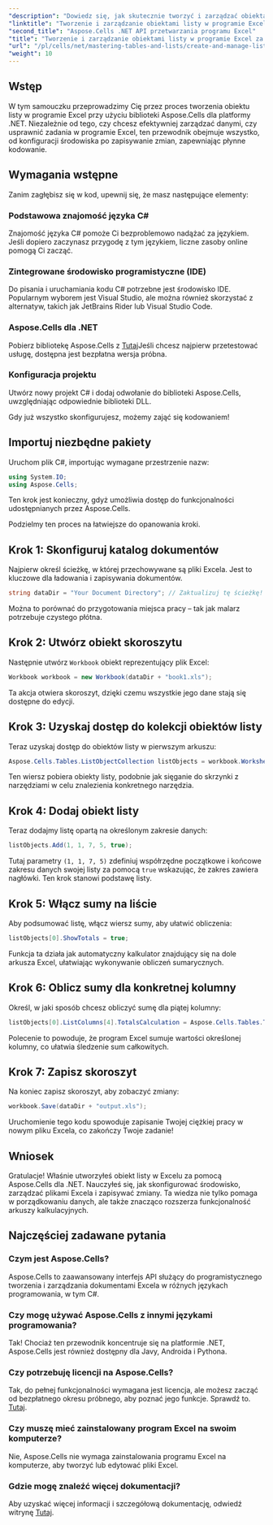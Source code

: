 ```yaml
---
"description": "Dowiedz się, jak skutecznie tworzyć i zarządzać obiektami listy w programie Excel za pomocą Aspose.Cells dla platformy .NET. Ten kompleksowy przewodnik krok po kroku przeprowadzi Cię przez proces konfiguracji."
"linktitle": "Tworzenie i zarządzanie obiektami listy w programie Excel za pomocą Aspose.Cells"
"second_title": "Aspose.Cells .NET API przetwarzania programu Excel"
"title": "Tworzenie i zarządzanie obiektami listy w programie Excel za pomocą Aspose.Cells"
"url": "/pl/cells/net/mastering-tables-and-lists/create-and-manage-list-object/"
"weight": 10
---
```


## Wstęp

W tym samouczku przeprowadzimy Cię przez proces tworzenia obiektu listy w programie Excel przy użyciu biblioteki Aspose.Cells dla platformy .NET. Niezależnie od tego, czy chcesz efektywniej zarządzać danymi, czy usprawnić zadania w programie Excel, ten przewodnik obejmuje wszystko, od konfiguracji środowiska po zapisywanie zmian, zapewniając płynne kodowanie.

## Wymagania wstępne

Zanim zagłębisz się w kod, upewnij się, że masz następujące elementy:

### Podstawowa znajomość języka C#
Znajomość języka C# pomoże Ci bezproblemowo nadążać za językiem. Jeśli dopiero zaczynasz przygodę z tym językiem, liczne zasoby online pomogą Ci zacząć.

### Zintegrowane środowisko programistyczne (IDE)
Do pisania i uruchamiania kodu C# potrzebne jest środowisko IDE. Popularnym wyborem jest Visual Studio, ale można również skorzystać z alternatyw, takich jak JetBrains Rider lub Visual Studio Code.

### Aspose.Cells dla .NET
Pobierz bibliotekę Aspose.Cells z [Tutaj](https://releases.aspose.com/cells/net/)Jeśli chcesz najpierw przetestować usługę, dostępna jest bezpłatna wersja próbna.

### Konfiguracja projektu
Utwórz nowy projekt C# i dodaj odwołanie do biblioteki Aspose.Cells, uwzględniając odpowiednie biblioteki DLL.

Gdy już wszystko skonfigurujesz, możemy zająć się kodowaniem!

## Importuj niezbędne pakiety

Uruchom plik C#, importując wymagane przestrzenie nazw:

```csharp
using System.IO;
using Aspose.Cells;
```

Ten krok jest konieczny, gdyż umożliwia dostęp do funkcjonalności udostępnianych przez Aspose.Cells.

Podzielmy ten proces na łatwiejsze do opanowania kroki.

## Krok 1: Skonfiguruj katalog dokumentów

Najpierw określ ścieżkę, w której przechowywane są pliki Excela. Jest to kluczowe dla ładowania i zapisywania dokumentów.

```csharp
string dataDir = "Your Document Directory"; // Zaktualizuj tę ścieżkę!
```

Można to porównać do przygotowania miejsca pracy – tak jak malarz potrzebuje czystego płótna.

## Krok 2: Utwórz obiekt skoroszytu

Następnie utwórz `Workbook` obiekt reprezentujący plik Excel:

```csharp
Workbook workbook = new Workbook(dataDir + "book1.xls");
```

Ta akcja otwiera skoroszyt, dzięki czemu wszystkie jego dane stają się dostępne do edycji.

## Krok 3: Uzyskaj dostęp do kolekcji obiektów listy

Teraz uzyskaj dostęp do obiektów listy w pierwszym arkuszu:

```csharp
Aspose.Cells.Tables.ListObjectCollection listObjects = workbook.Worksheets[0].ListObjects;
```

Ten wiersz pobiera obiekty listy, podobnie jak sięganie do skrzynki z narzędziami w celu znalezienia konkretnego narzędzia.

## Krok 4: Dodaj obiekt listy

Teraz dodajmy listę opartą na określonym zakresie danych:

```csharp
listObjects.Add(1, 1, 7, 5, true);
```

Tutaj parametry `(1, 1, 7, 5)` zdefiniuj współrzędne początkowe i końcowe zakresu danych swojej listy za pomocą `true` wskazując, że zakres zawiera nagłówki. Ten krok stanowi podstawę listy.

## Krok 5: Włącz sumy na liście

Aby podsumować listę, włącz wiersz sumy, aby ułatwić obliczenia:

```csharp
listObjects[0].ShowTotals = true;
```

Funkcja ta działa jak automatyczny kalkulator znajdujący się na dole arkusza Excel, ułatwiając wykonywanie obliczeń sumarycznych.

## Krok 6: Oblicz sumy dla konkretnej kolumny

Określ, w jaki sposób chcesz obliczyć sumę dla piątej kolumny:

```csharp
listObjects[0].ListColumns[4].TotalsCalculation = Aspose.Cells.Tables.TotalsCalculation.Sum; 
```

Polecenie to powoduje, że program Excel sumuje wartości określonej kolumny, co ułatwia śledzenie sum całkowitych.

## Krok 7: Zapisz skoroszyt

Na koniec zapisz skoroszyt, aby zobaczyć zmiany:

```csharp
workbook.Save(dataDir + "output.xls");
```

Uruchomienie tego kodu spowoduje zapisanie Twojej ciężkiej pracy w nowym pliku Excela, co zakończy Twoje zadanie!

## Wniosek

Gratulacje! Właśnie utworzyłeś obiekt listy w Excelu za pomocą Aspose.Cells dla .NET. Nauczyłeś się, jak skonfigurować środowisko, zarządzać plikami Excela i zapisywać zmiany. Ta wiedza nie tylko pomaga w porządkowaniu danych, ale także znacząco rozszerza funkcjonalność arkuszy kalkulacyjnych.

## Najczęściej zadawane pytania

### Czym jest Aspose.Cells?  
Aspose.Cells to zaawansowany interfejs API służący do programistycznego tworzenia i zarządzania dokumentami Excela w różnych językach programowania, w tym C#.

### Czy mogę używać Aspose.Cells z innymi językami programowania?  
Tak! Chociaż ten przewodnik koncentruje się na platformie .NET, Aspose.Cells jest również dostępny dla Javy, Androida i Pythona.

### Czy potrzebuję licencji na Aspose.Cells?  
Tak, do pełnej funkcjonalności wymagana jest licencja, ale możesz zacząć od bezpłatnego okresu próbnego, aby poznać jego funkcje. Sprawdź to. [Tutaj](https://releases.aspose.com/).

### Czy muszę mieć zainstalowany program Excel na swoim komputerze?  
Nie, Aspose.Cells nie wymaga zainstalowania programu Excel na komputerze, aby tworzyć lub edytować pliki Excel.

### Gdzie mogę znaleźć więcej dokumentacji?  
Aby uzyskać więcej informacji i szczegółową dokumentację, odwiedź witrynę [Tutaj](https://reference.aspose.com/cells/net/).